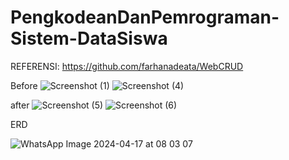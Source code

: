 # PengkodeanDanPemrograman-Sistem-DataSiswa
 REFERENSI: https://github.com/farhanadeata/WebCRUD

 
Before
![Screenshot (1)](https://github.com/AnneAureliaEzra/PengkodeanDanPemrograman-Sistem-DataSiswa/assets/167234031/3a09e128-e5ed-47f4-a076-62a573f44fee)
![Screenshot (4)](https://github.com/AnneAureliaEzra/PengkodeanDanPemrograman-Sistem-DataSiswa/assets/167234031/54604418-01f5-4f18-8f3f-0cb7b89c8c89)


after
![Screenshot (5)](https://github.com/AnneAureliaEzra/PengkodeanDanPemrograman-Sistem-DataSiswa/assets/167234031/fba3f146-3378-4e86-b8b7-1b91be854109)
![Screenshot (6)](https://github.com/AnneAureliaEzra/PengkodeanDanPemrograman-Sistem-DataSiswa/assets/167234031/62394bc7-a8d0-4d62-b48f-da345380f4b9)

 ERD
 
 ![WhatsApp Image 2024-04-17 at 08 03 07](https://github.com/AnneAureliaEzra/PengkodeanDanPemrograman-Sistem-DataSiswa/assets/167234031/d5820764-431a-403f-9a82-152d34e8879e)
